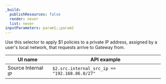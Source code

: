 ```yaml
---
_build:
  publishResources: false
  render: never
  list: never
inputParameters: param1;;param2
---
```


Use this selector to apply $1 policies to a private IP address, assigned by a user's local network, that requests arrive to Gateway from.

| UI name            | API example                                   |
| ------------------ | --------------------------------------------- |
| Source Internal IP | `$2.src.internal_src_ip == "192.168.86.0/27"` |
